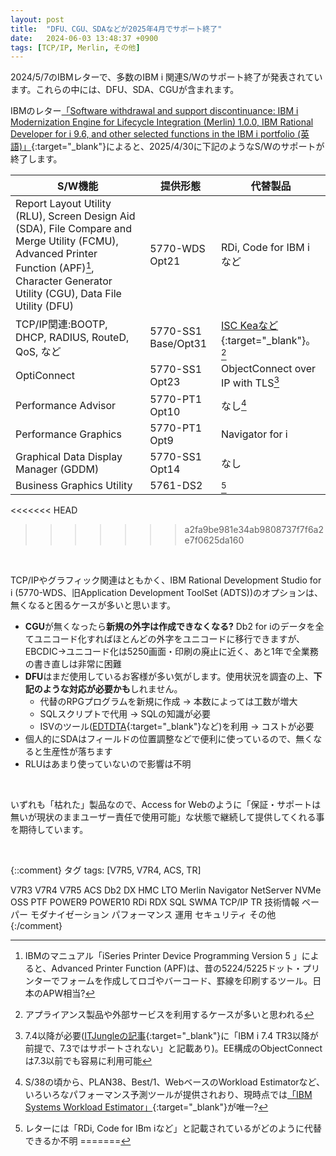 ```yaml
---
layout: post
title:  "DFU、CGU、SDAなどが2025年4月でサポート終了"
date:   2024-06-03 13:48:37 +0900
tags: [TCP/IP, Merlin, その他]
---
```

2024/5/7のIBMレターで、多数のIBM i 関連S/Wのサポート終了が発表されています。これらの中には、DFU、SDA、CGUが含まれます。

IBMのレター[「Software withdrawal and support discontinuance: IBM i Modernization Engine for Lifecycle Integration (Merlin) 1.0.0, IBM Rational Developer for i 9.6, and other selected functions in the IBM i portfolio (英語)」](https://www.ibm.com/docs/en/announcements/end-marketing-end-support-i-merlin-10-rdi-96-selected-i-functions){:target="_blank"}によると、2025/4/30に下記のようなS/Wのサポートが終了します。

|S/W機能|提供形態|代替製品|
|----|-----|--|
|Report Layout Utility (RLU), Screen Design Aid (SDA), File Compare and Merge Utility (FCMU), Advanced Printer Function (APF)[^1], Character Generator Utility (CGU), Data File Utility (DFU)|5770-WDS Opt21|RDi, Code for IBM i など|
|TCP/IP関連:BOOTP, DHCP, RADIUS, RouteD, QoS, など|5770-SS1 Base/Opt31|[ISC Keaなど](https://www.isc.org/){:target="_blank"}。[^2]|
|OptiConnect|5770-SS1 Opt23|ObjectConnect over IP with TLS[^3]|
|Performance Advisor|5770-PT1 Opt10|なし[^4]|
|Performance Graphics|5770-PT1 Opt9|Navigator for i|
|Graphical Data Display Manager (GDDM)|5770-SS1 Opt14|なし|
|Business Graphics Utility|5761-DS2|[^5]|

<<<<<<< HEAD
[^1]:IBMのマニュアル「iSeries Printer Device Programming Version 5 」によると、Advanced Printer Function (APF)は、昔の5224/5225ドット・プリンターでフォームを作成してロゴやバーコード、罫線を印刷するツール。日本のAPW相当?
[^2]:アプライアンス製品や外部サービスを利用するケースが多いと思われる
[^3]:7.4以降が必要([ITJungleの記事](https://www.itjungle.com/2020/10/07/how-the-latest-trs-bolster-the-core-ibm-i-os/){:target="_blank"}に「IBM i 7.4 TR3以降が前提で、7.3ではサポートされない」と記載あり)。EE構成のObjectConnectは7.3以前でも容易に利用可能
[^4]:S/38の頃から、PLAN38、Best/1、WebベースのWorkload Estimatorなど、いろいろなパフォーマンス予測ツールが提供されおり、現時点では[「IBM Systems Workload Estimator」](https://www.ibm.com/it-infrastructure/resources/workload-estimator/login.html){:target="_blank"}が唯一?
[^5]:レターには「RDi, Code for IBm iなど」と記載されているがどのように代替できるか不明
=======
[^1]:アプライアンス製品や外部サービスを利用するケースが多いと思われる。
[^2]:7.4以降が必要([ITJungleの記事](https://www.itjungle.com/2020/10/07/how-the-latest-trs-bolster-the-core-ibm-i-os/){:target="_blank"}に「IBM i 7.4 TR3以降が前提で、7.3ではサポートされない」と記載あり)。EE構成のObjectConnectは7.3以前でも容易に利用可能。
[^3]:S/38の頃から、PLAN38、Best/1、WebベースのWorkload Estimatorなど、いろいろなパフォーマンス予測ツールが提供されおり、現時点では[「IBM Systems Workload Estimator」](https://www.ibm.com/it-infrastructure/resources/workload-estimator/login.html){:target="_blank"}が唯一?
[^4]:レターには「RDi, Code for IBM iなど」と記載されているがどのように代替できるか不明
>>>>>>> a2fa9be981e34ab9808737f7f6a2e7f0625da160

<br>

TCP/IPやグラフィック関連はともかく、IBM Rational Development Studio for i (5770-WDS、旧Application Development ToolSet (ADTS))のオプションは、無くなると困るケースが多いと思います。
- **CGU**が無くなったら**新規の外字は作成できなくなる?** Db2 for iのデータを全てユニコード化すればほとんどの外字をユニコードに移行できますが、EBCDIC→ユニコード化は5250画面・印刷の廃止に近く、あと1年で全業務の書き直しは非常に困難
- **DFU**はまだ使用しているお客様が多い気がします。使用状況を調査の上、**下記のような対応が必要かも**しれません。
  - 代替のRPGプログラムを新規に作成 → 本数によっては工数が増大
  - SQLスクリプトで代用 → SQLの知識が必要
  - ISVのツール([EDTDTA](https://www.istechnoport.com/product-service/prod-form-output/i-t4db/){:target="_blank"}など)を利用 → コストが必要
- 個人的にSDAはフィールドの位置調整などで便利に使っているので、無くなると生産性が落ちます
- RLUはあまり使っていないので影響は不明

<br>

いずれも「枯れた」製品なので、Access for Webのように「保証・サポートは無いが現状のままユーザー責任で使用可能」な状態で継続して提供してくれる事を期待しています。

<br>

{::comment}
タグ
tags: [V7R5, V7R4, ACS, TR]

V7R3
V7R4
V7R5
ACS
Db2
DX
HMC
LTO
Merlin
Navigator
NetServer
NVMe
OSS
PTF
POWER9
POWER10
RDi
RDX
SQL
SWMA
TCP/IP
TR
技術情報
ペーパー
モダナイゼーション
パフォーマンス
運用
セキュリティ
その他
{:/comment}
